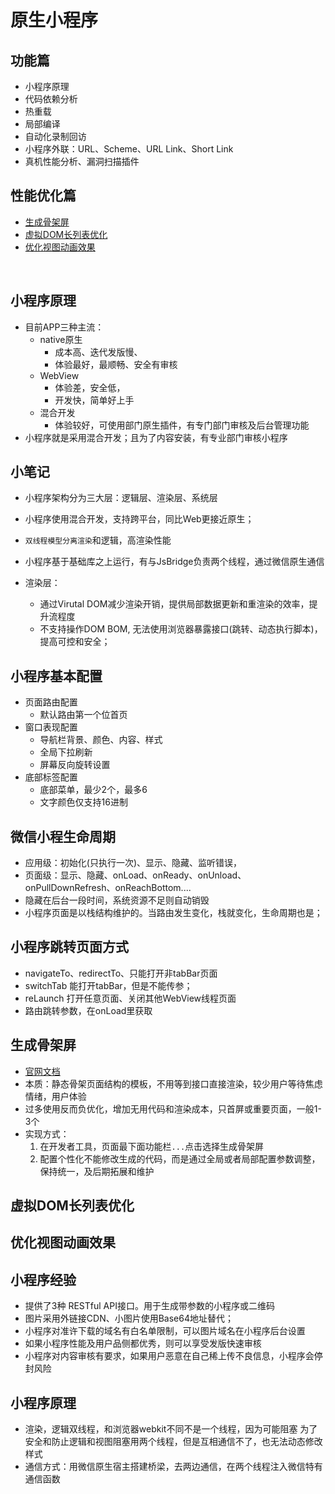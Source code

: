 # 原生小程序


## 功能篇
* 小程序原理
* 代码依赖分析
* 热重载
* 局部编译
* 自动化录制回访
* 小程序外联：URL、Scheme、URL Link、Short Link
* 真机性能分析、漏洞扫描插件

## 性能优化篇
* [生成骨架屏](#生成骨架屏)
* [虚拟DOM长列表优化](#虚拟DOM长列表优化)
* [优化视图动画效果](#优化视图动画效果)

<br/>

## 小程序原理
* 目前APP三种主流：
    * native原生
        * 成本高、迭代发版慢、
        * 体验最好，最顺畅、安全有审核
    * WebView
        * 体验差，安全低，
        * 开发快，简单好上手
    * 混合开发
        * 体验较好，可使用部门原生插件，有专门部门审核及后台管理功能
* 小程序就是采用混合开发；且为了内容安装，有专业部门审核小程序

## 小笔记
* 小程序架构分为三大层：逻辑层、渲染层、系统层
* 小程序使用混合开发，支持跨平台，同比Web更接近原生；
* `双线程模型分离渲染`和逻辑，高渲染性能
* 小程序基于基础库之上运行，有与JsBridge负责两个线程，通过微信原生通信

* 渲染层：
    * 通过Virutal DOM减少渲染开销，提供局部数据更新和重渲染的效率，提升流程度
    * 不支持操作DOM BOM, 无法使用浏览器暴露接口(跳转、动态执行脚本)，提高可控和安全；


## 小程序基本配置
* 页面路由配置
    * 默认路由第一个位首页
* 窗口表现配置
    * 导航栏背景、颜色、内容、样式
    * 全局下拉刷新
    * 屏幕反向旋转设置
* 底部标签配置
    * 底部菜单，最少2个，最多6
    * 文字颜色仅支持16进制

## 微信小程生命周期
* 应用级：初始化(只执行一次)、显示、隐藏、监听错误，
* 页面级：显示、隐藏、onLoad、onReady、onUnload、onPullDownRefresh、onReachBottom....
* 隐藏在后台一段时间，系统资源不足则自动销毁
* 小程序页面是以栈结构维护的。当路由发生变化，栈就变化，生命周期也是；

## 小程序跳转页面方式
* navigateTo、redirectTo、只能打开非tabBar页面
* switchTab 能打开tabBar，但是不能传参；
* reLaunch 打开任意页面、关闭其他WebView线程页面
* 路由跳转参数，在onLoad里获取

## 生成骨架屏
* [官网文档](https://developers.weixin.qq.com/miniprogram/dev/devtools/skeleton.html)
* 本质：静态骨架页面结构的模板，不用等到接口直接渲染，较少用户等待焦虑情绪，用户体验
* 过多使用反而负优化，增加无用代码和渲染成本，只首屏或重要页面，一般1-3个
* 实现方式：
    1. 在开发者工具，页面最下面功能栏`...`点击选择生成骨架屏
    2. 配置个性化不能修改生成的代码，而是通过全局或者局部配置参数调整，保持统一，及后期拓展和维护

## 虚拟DOM长列表优化

## 优化视图动画效果


## 小程序经验
* 提供了3种 RESTful API接口。用于生成带参数的小程序或二维码
* 图片采用外链接CDN、小图片使用Base64地址替代；
* 小程序对准许下载的域名有白名单限制，可以图片域名在小程序后台设置
* 如果小程序性能及用户品侧都优秀，则可以享受发版快速审核
* 小程序对内容审核有要求，如果用户恶意在自己稀上传不良信息，小程序会停封风险


## 小程序原理
* 渲染，逻辑双线程，和浏览器webkit不同不是一个线程，因为可能阻塞
为了安全和防止逻辑和视图阻塞用两个线程，但是互相通信不了，也无法动态修改样式
* 通信方式：用微信原生宿主搭建桥梁，去两边通信，在两个线程注入微信特有通信函数
